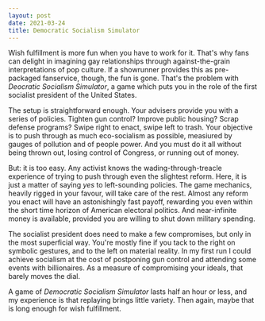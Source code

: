 ```yaml
---
layout: post
date: 2021-03-24
title: Democratic Socialism Simulator
---
```




Wish fulfillment is more fun when you have to work for it. That's why fans can delight in imagining gay relationships through against-the-grain interpretations of pop culture. If a showrunner provides this as pre-packaged fanservice, though, the fun is gone. That's the problem with *Deocratic Socialism Simulator*, a game which puts you in the role of the first socialist president of the United States.

The setup is straightforward enough. Your advisers provide you with a series of policies. Tighten gun control? Improve public housing? Scrap defense programs? Swipe right to enact, swipe left to trash. Your objective is to push through as much eco-socialism as possible, measiured by gauges of pollution and of people power. And you must do it all without being thrown out, losing control of Congress, or running out of money.

But: it is too easy. Any activist knows the wading-through-treacle experience of trying to push through even the slightest reform. Here, it is just a matter of saying *yes* to left-sounding policies. The game mechanics, heavily rigged in your favour, will take care of the rest. Almost any reform you enact will have an astonishingly fast payoff, rewarding you even within the short time horizon of American electoral politics. And near-infinite money is available, provided you are willing to shut down military spending.

The socialist president does need to make a few compromises, but only in the most superficial way. You're mostly fine if you tack to the right on symbolic gestures, and to the left on material reality. In my first run I could achieve socialism at the cost of postponing gun control and attending some events with billionaires. As a measure of compromising your ideals, that barely moves the dial.

A game of *Democratic Socialism Simulator* lasts half an hour or less, and my experience is that replaying brings little variety. Then again, maybe that is long enough for wish fulfillment.